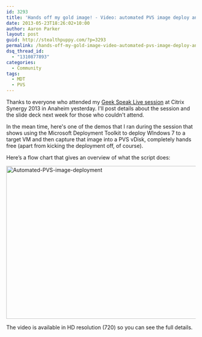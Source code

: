 ```yaml
---
id: 3293
title: 'Hands off my gold image! - Video: automated PVS image deploy and capture'
date: 2013-05-23T18:26:02+10:00
author: Aaron Parker
layout: post
guid: http://stealthpuppy.com/?p=3293
permalink: /hands-off-my-gold-image-video-automated-pvs-image-deploy-and-capture/
dsq_thread_id:
  - "1310877893"
categories:
  - Community
tags:
  - MDT
  - PVS
---
```

Thanks to everyone who attended my [Geek Speak Live session](https://citrix.g2planet.com/synergylosangeles2013/public_session_view.php?agenda_session_id=274&conference=synergy) at Citrix Synergy 2013 in Anaheim yesterday. I'll post details about the session and the slide deck next week for those who couldn't attend.

In the mean time, here's one of the demos that I ran during the session that shows using the Microsoft Deployment Toolkit to deploy WIndows 7 to a target VM and then capture that image into a PVS vDisk, completely hands free (apart from kicking the deployment off, of course).

Here’s a flow chart that gives an overview of what the script does:

[<img class="alignnone  wp-image-3310" alt="Automated-PVS-image-deployment" src="http://stealthpuppy.com/wp-content/uploads/2013/05/Automated-PVS-image-deployment.png" width="720" height="405" srcset="https://stealthpuppy.com/wp-content/uploads/2013/05/Automated-PVS-image-deployment.png 720w, https://stealthpuppy.com/wp-content/uploads/2013/05/Automated-PVS-image-deployment-150x84.png 150w, https://stealthpuppy.com/wp-content/uploads/2013/05/Automated-PVS-image-deployment-300x168.png 300w, https://stealthpuppy.com/wp-content/uploads/2013/05/Automated-PVS-image-deployment-624x351.png 624w" sizes="(max-width: 720px) 100vw, 720px" />](http://stealthpuppy.com/wp-content/uploads/2013/05/Automated-PVS-image-deployment.png)

The video is available in HD resolution (720) so you can see the full details.